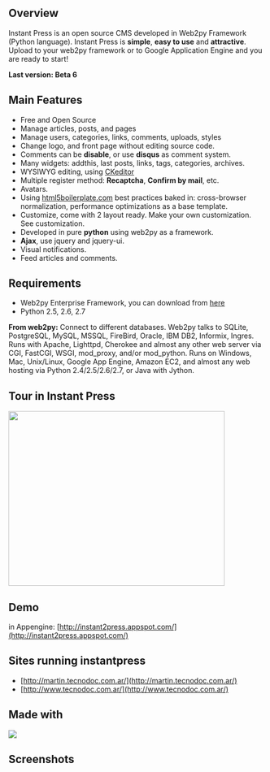 ## Overview ##

Instant Press is an open source CMS developed in Web2py Framework (Python language). Instant Press is **simple**, **easy to use** and **attractive**. Upload to your web2py framework or to Google Application Engine and you are ready to start!

**Last version: Beta 6**


## Main Features ##

  * Free and Open Source
  * Manage articles, posts, and pages
  * Manage users, categories, links, comments, uploads, styles
  * Change logo, and front page without editing source code.
  * Comments can be **disable**, or use **disqus** as comment system.
  * Many widgets: addthis, last posts, links, tags, categories, archives.
  * WYSIWYG editing, using  [CKeditor](http://www.ckeditor.com)
  * Multiple register method: **Recaptcha**, **Confirm by mail**, etc.
  * Avatars.
  * Using [html5boilerplate.com](http://html5boilerplate.com) best practices baked in: cross-browser normalization, performance optimizations as a base template.
  * Customize, come with 2 layout ready. Make your own customization. See customization.
  * Developed in pure **python** using web2py as a framework.
  * **Ajax**, use jquery and jquery-ui.
  * Visual notifications.
  * Feed articles and comments.

## Requirements ##

  * Web2py Enterprise Framework, you can download from [here](http://www.web2py.com)
  * Python 2.5, 2.6, 2.7

**From web2py:** Connect to different databases. Web2py talks to SQLite, PostgreSQL, MySQL, MSSQL, FireBird, Oracle, IBM DB2, Informix, Ingres. Runs with Apache, Lighttpd, Cherokee and almost any other web server via CGI, FastCGI, WSGI, mod\_proxy, and/or mod\_python. Runs on Windows, Mac, Unix/Linux, Google App Engine, Amazon EC2, and almost any web hosting via Python 2.4/2.5/2.6/2.7, or Java with Jython.



## Tour in Instant Press ##
<a href='http://www.youtube.com/watch?feature=player_embedded&v=gtdJ5JCxiJQ' target='_blank'><img src='http://img.youtube.com/vi/gtdJ5JCxiJQ/0.jpg' width='425' height=344 /></a>


## Demo ##
in Appengine: [http://instant2press.appspot.com/](http://instant2press.appspot.com/)


## Sites running instantpress ##

  * [http://martin.tecnodoc.com.ar/](http://martin.tecnodoc.com.ar/)
  * [http://www.tecnodoc.com.ar/](http://www.tecnodoc.com.ar/)

## Made with ##

[![](http://wingware.com/images/wingware-logo-80x26.png)](http://wingware.com)


## Screenshots ##

![![](http://img140.imageshack.us/img140/2190/01main.png)](http://img259.imageshack.us/img259/2190/01main.png)

![![](http://img844.imageshack.us/img844/1483/02login.png)](http://img177.imageshack.us/img177/1483/02login.png)

![![](http://img37.imageshack.us/img37/3801/03info.png)](http://img718.imageshack.us/img718/3801/03info.png)

![![](http://img408.imageshack.us/img408/8742/04articles.png)](http://img98.imageshack.us/img98/8742/04articles.png)

![![](http://img219.imageshack.us/img219/6620/05categories.png)](http://img149.imageshack.us/img149/6620/05categories.png)

![![](http://img826.imageshack.us/img826/604/06users.png)](http://img38.imageshack.us/img38/604/06users.png)

![![](http://img145.imageshack.us/img145/9605/07uploads.png)](http://img156.imageshack.us/img156/9605/07uploads.png)

![![](http://img842.imageshack.us/img842/4144/08links.png)](http://img684.imageshack.us/img684/4144/08links.png)

![![](http://img259.imageshack.us/img259/6650/09styles.png)](http://img831.imageshack.us/img831/6650/09styles.png)

![![](http://img96.imageshack.us/img96/7849/10ckeditor.png)](http://img257.imageshack.us/img257/7849/10ckeditor.png)

![![](http://img218.imageshack.us/img218/5149/11multiplewindows.png)](http://img826.imageshack.us/img826/5149/11multiplewindows.png)

![![](http://img543.imageshack.us/img543/3402/12showpages.png)](http://img826.imageshack.us/img826/3402/12showpages.png)

![![](http://img827.imageshack.us/img827/9291/13admincomments.png)](http://img256.imageshack.us/img256/9291/13admincomments.png)

![![](http://img69.imageshack.us/img69/4461/14searching.png)](http://img826.imageshack.us/img826/4461/14searching.png)

![![](http://img251.imageshack.us/img251/9592/15panelcomments.png)](http://img339.imageshack.us/img339/9592/15panelcomments.png)